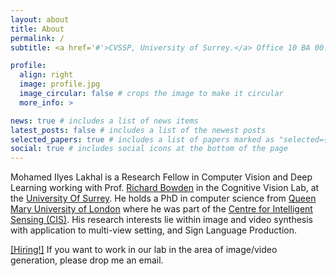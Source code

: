 ```yaml
---
layout: about
title: About
permalink: /
subtitle: <a href='#'>CVSSP, University of Surrey.</a> Office 10 BA 00.

profile:
  align: right
  image: profile.jpg
  image_circular: false # crops the image to make it circular
  more_info: >

news: true # includes a list of news items
latest_posts: false # includes a list of the newest posts
selected_papers: true # includes a list of papers marked as "selected={true}"
social: true # includes social icons at the bottom of the page
---
```


Mohamed Ilyes Lakhal is a Research Fellow in Computer Vision and Deep Learning working with Prof. [Richard Bowden](https://scholar.google.co.uk/citations?user=mvvgDvcAAAAJ&hl=en) in the Cognitive Vision Lab, at the [University Of Surrey](https://www.surrey.ac.uk). He holds a PhD in computer science from [Queen Mary University of London](https://www.qmul.ac.uk) where he was part of the [Centre for Intelligent Sensing (CIS)](https://cis.eecs.qmul.ac.uk). His research interests lie within image and video synthesis with application to multi-view setting, and Sign Language Production.


[[Hiring!]]() If you want to work in our lab in the area of image/video generation, please drop me an email.
